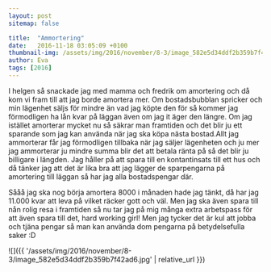 ```yaml
---
layout: post
sitemap: false

title:  "Ammortering"
date:   2016-11-18 03:05:09 +0100
thumbnail-img: /assets/img/2016/november/8-3/image_582e5d34ddf2b359b7f42ad6.jpg
author: Eva
tags: [2016]
---
```


I helgen så snackade jag med mamma och fredrik om amortering och då kom vi fram till att jag borde amortera mer. Om bostadsbubblan spricker och min lägenhet säljs för mindre än vad jag köpte den för så kommer jag förmodligen ha lån kvar på läggan även om jag it äger den längre. Om jag istället amorterar mycket nu så säkrar man framtiden och det blir ju ett sparande som jag kan använda när jag ska köpa nästa bostad.Allt jag ammorterar får jag förmodligen tillbaka när jag säljer lägenheten och ju mer jag ammorterar ju mindre summa blir det att betala ränta på så det blir ju billigare i längden. Jag håller på att spara till en kontantinsats till ett hus och då tänker jag att det är lika bra att jag lägger de sparpengarna på amortering till läggan så har jag alla bostadspengar där. 

Sååå jag ska nog börja amortera 8000 i månaden hade jag tänkt, då har jag 11.000 kvar att leva på vilket räcker gott och väl. Men jag ska även spara till nån rolig resa i framtiden så nu tar jag på mig många extra arbetspass för att även spara till det, hard working girl! Men jag tycker det är kul att jobba och tjäna pengar så man kan använda dom pengarna på betydelsefulla saker :D

![]({{ '/assets/img/2016/november/8-3/image_582e5d34ddf2b359b7f42ad6.jpg'  | relative_url }})

